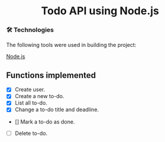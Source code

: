 <div align="center">
 <h1>Todo API using Node.js</h1> 
</div>

### 🛠 Technologies

The following tools were used in building the project:


[Node.js](https://nodejs.org/en/) 

## Functions implemented  

- [X] Create user.
- [X] Create a new to-do.
- [X] List all to-do.
- [X] Change a to-do title and deadline.
- [] Mark a to-do as done.
- [ ] Delete to-do.

